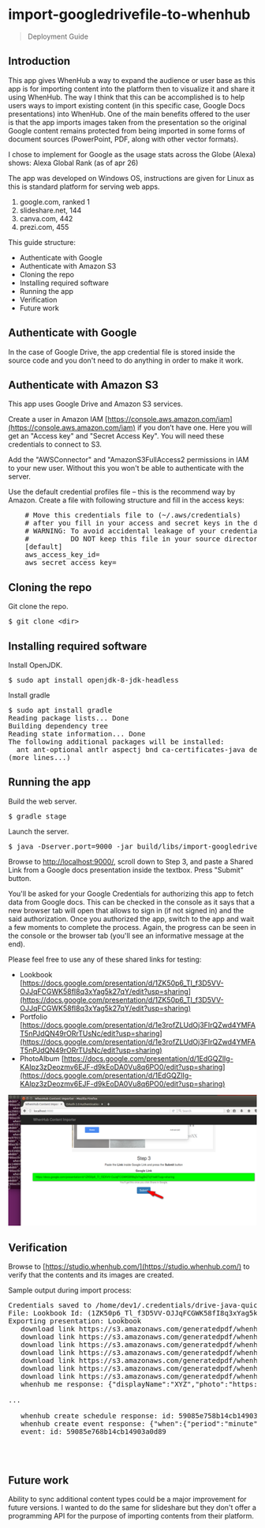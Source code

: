 # import-googledrivefile-to-whenhub
> Deployment Guide

## Introduction
This app gives WhenHub a way to expand the audience or user base as this app is for importing content into the platform then to visualize it and share it using WhenHub. The way I think that this can be accomplished is to help users ways to import existing content (in this specific case, Google Docs presentations) into WhenHub. One of the main benefits offered to the user is that the app imports images taken from the presentation so the original Google content remains protected from being imported in some forms of document sources (PowerPoint, PDF, along with other vector formats).

I chose to implement for Google as the usage stats across the Globe (Alexa) shows:
Alexa Global Rank (as of apr 26)

The app was developed on Windows OS, instructions are given for Linux as this is standard platform for serving web apps.

1. google.com, ranked 1
2. slideshare.net, 144
3. canva.com, 442
4. prezi.com, 455

This guide structure:

- Authenticate with Google
- Authenticate with Amazon S3
- Cloning the repo
- Installing required software
- Running the app
- Verification
- Future work

## Authenticate with Google

In the case of Google Drive, the app credential file is stored inside the source code and you don't need to do anything in order to make it work.

## Authenticate with Amazon S3

This app uses Google Drive and Amazon S3 services.

Create a user in Amazon IAM [https://console.aws.amazon.com/iam](https://console.aws.amazon.com/iam) if you don’t have one. Here you will get an "Access key" and "Secret Access Key". You will need these credentials to connect to S3.

Add the "AWSConnector" and "AmazonS3FullAccess2 permissions in IAM to your new user. Without this you won't be able to authenticate with the server.

Use the default credential profiles file – this is the recommend way by Amazon. Create a file with following structure and fill in the access keys:
<pre>
    # Move this credentials file to (~/.aws/credentials)
    # after you fill in your access and secret keys in the default profile
    # WARNING: To avoid accidental leakage of your credentials,
    #          DO NOT keep this file in your source directory.
    [default]
    aws_access_key_id=
    aws_secret_access_key=
</pre>

## Cloning the repo 

Git clone the repo.
<pre>
$ git clone &lt;dir&gt;
</pre>

## Installing required software

Install OpenJDK.
<pre>
$ sudo apt install openjdk-8-jdk-headless
</pre>

Install gradle
<pre>
$ sudo apt install gradle
Reading package lists... Done
Building dependency tree       
Reading state information... Done
The following additional packages will be installed:
  ant ant-optional antlr aspectj bnd ca-certificates-java default-jre
(more lines...)
</pre>

## Running the app

Build the web server.
<pre>
$ gradle stage
</pre>

Launch the server.
<pre>
$ java -Dserver.port=9000 -jar build/libs/import-googledrivefile-to-whenhub-all-1.0.jar com.whenhub.importer.Main
</pre>

Browse to [http://localhost:9000/](http://localhost:9000/), scroll down to Step 3, and paste a Shared Link from a Google docs presentation inside the textbox. Press "Submit" button.

You'll be asked for your Google Credentials for authorizing this app to fetch data from Google docs. This can be checked in the console as it says that a new browser tab will open that allows to sign in (if not signed in) and the said authorization. Once you authorized the app, switch to the app and wait a few moments to complete the process. Again, the progress can be seen in the console or the browser tab (you'll see an informative message at the end).  

Please feel free to use any of these shared links for testing:

- Lookbook [https://docs.google.com/presentation/d/1ZK50p6_Tl_f3D5VV-OJJqFCGWK58fI8q3xYag5k27qY/edit?usp=sharing](https://docs.google.com/presentation/d/1ZK50p6_Tl_f3D5VV-OJJqFCGWK58fI8q3xYag5k27qY/edit?usp=sharing)
- Portfolio [https://docs.google.com/presentation/d/1e3rofZLUdOj3FIrQZwd4YMFAT5nPJdQN49rORrTUsNc/edit?usp=sharing](https://docs.google.com/presentation/d/1e3rofZLUdOj3FIrQZwd4YMFAT5nPJdQN49rORrTUsNc/edit?usp=sharing) 
- PhotoAlbum [https://docs.google.com/presentation/d/1EdGQZlIg-KAIpz3zDeozmv6EJF-d9kEoDA0Vu8q6PO0/edit?usp=sharing](https://docs.google.com/presentation/d/1EdGQZlIg-KAIpz3zDeozmv6EJF-d9kEoDA0Vu8q6PO0/edit?usp=sharing)

<img src="docs/2017-05-02_124805.png">

## Verification

Browse to [https://studio.whenhub.com/](https://studio.whenhub.com/) to verify that the contents and its images are created.

Sample output during import process:
<pre>
Credentials saved to /home/dev1/.credentials/drive-java-quickstart
File: Lookbook Id: (1ZK50p6_Tl_f3D5VV-OJJqFCGWK58fI8q3xYag5k27qY) Kind: null 
Exporting presentation: Lookbook
   download link https://s3.amazonaws.com/generatedpdf/whenhub-images5674938789450186206.png
   download link https://s3.amazonaws.com/generatedpdf/whenhub-images2905137874787398283.png
   download link https://s3.amazonaws.com/generatedpdf/whenhub-images6155511603106253953.png
   download link https://s3.amazonaws.com/generatedpdf/whenhub-images979155880683719155.png
   download link https://s3.amazonaws.com/generatedpdf/whenhub-images4340023026647097014.png
   download link https://s3.amazonaws.com/generatedpdf/whenhub-images1400993263696646467.png
   download link https://s3.amazonaws.com/generatedpdf/whenhub-images5575257358426718665.png
   whenhub me response: {"displayName":"XYZ","photo":"https://lh6.googleusercontent.com/-9-YZS6ymxJs/AAAAAAAAAAI/AAAAAAAABPY/1D39nuIZ04A/photo.jpg?...}

...

   whenhub create schedule response: id: 59085e758b14cb14903a0d87
   whenhub create event response: {"when":{"period":"minute","startDate":"2017-05-02T10:24:55Z","startTimezone":"America/New_York","endDate":null,"endTimezone":"America/New_York"},"name":"Slides","description":"Exported slides","id":"59085e768b14cb14903a0d89","createdAt":"2017-05-02T10:24:54.000Z","updatedAt":"2017-05-02T10:24:54.000Z","createdBy":"58f9b637c7ddaa3b7464e0a3","updatedBy":"58f9b637c7ddaa3b7464e0a3","scheduleId":"59085e758b14cb14903a0d87"}
   event: id: 59085e768b14cb14903a0d89



</pre>

## Future work
Ability to sync additional content types could be a major improvement for future versions. I wanted to do the same for slideshare but they don't offer a programming API for the purpose of importing contents from their platform.
